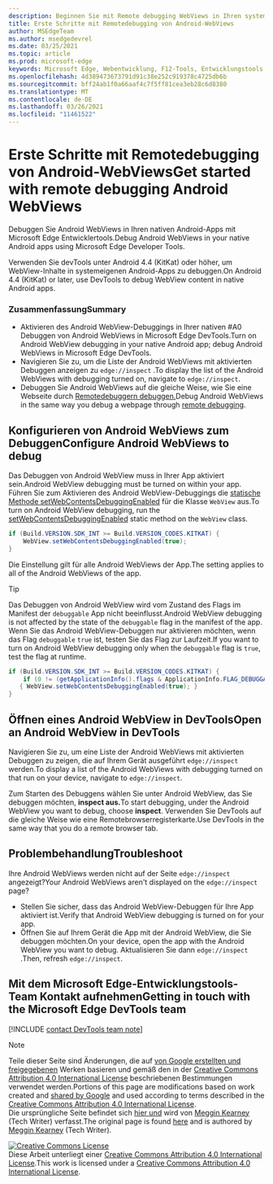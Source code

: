 ```yaml
---
description: Beginnen Sie mit Remote debugging WebViews in Ihren systemeigenen Android-Apps mithilfe Microsoft Edge Entwicklertools.
title: Erste Schritte mit Remotedebugging von Android-WebViews
author: MSEdgeTeam
ms.author: msedgedevrel
ms.date: 03/25/2021
ms.topic: article
ms.prod: microsoft-edge
keywords: Microsoft Edge, Webentwicklung, F12-Tools, Entwicklungstools
ms.openlocfilehash: 4d389473673791d91c38e252c919378c4725db6b
ms.sourcegitcommit: bff24ab1f0a66aaf4c7f5ff81cea3eb28c6d8380
ms.translationtype: MT
ms.contentlocale: de-DE
ms.lasthandoff: 03/26/2021
ms.locfileid: "11461522"
---
```

<!-- Copyright Meggin Kearney 

   Licensed under the Apache License, Version 2.0 (the "License");
   you may not use this file except in compliance with the License.
   You may obtain a copy of the License at

       http://www.apache.org/licenses/LICENSE-2.0

   Unless required by applicable law or agreed to in writing, software
   distributed under the License is distributed on an "AS IS" BASIS,
   WITHOUT WARRANTIES OR CONDITIONS OF ANY KIND, either express or implied.
   See the License for the specific language governing permissions and
   limitations under the License.  -->  
# <a name="get-started-with-remote-debugging-android-webviews"></a><span data-ttu-id="675e3-104">Erste Schritte mit Remotedebugging von Android-WebViews</span><span class="sxs-lookup"><span data-stu-id="675e3-104">Get started with remote debugging Android WebViews</span></span>  

<span data-ttu-id="675e3-105">Debuggen Sie Android WebViews in Ihren nativen Android-Apps mit Microsoft Edge Entwicklertools.</span><span class="sxs-lookup"><span data-stu-id="675e3-105">Debug Android WebViews in your native Android apps using Microsoft Edge Developer Tools.</span></span>  

<span data-ttu-id="675e3-106">Verwenden Sie devTools unter Android 4.4 \(KitKat\) oder höher, um WebView-Inhalte in systemeigenen Android-Apps zu debuggen.</span><span class="sxs-lookup"><span data-stu-id="675e3-106">On Android 4.4 \(KitKat\) or later, use DevTools to debug WebView content in native Android apps.</span></span>  

### <a name="summary"></a><span data-ttu-id="675e3-107">Zusammenfassung</span><span class="sxs-lookup"><span data-stu-id="675e3-107">Summary</span></span>  

*   <span data-ttu-id="675e3-108">Aktivieren des Android WebView-Debuggings in Ihrer nativen #A0 Debuggen von Android WebViews in Microsoft Edge DevTools.</span><span class="sxs-lookup"><span data-stu-id="675e3-108">Turn on Android WebView debugging in your native Android app; debug Android WebViews in Microsoft Edge DevTools.</span></span>  
*   <span data-ttu-id="675e3-109">Navigieren Sie zu, um die Liste der Android WebViews mit aktivierten Debuggen anzeigen zu `edge://inspect` .</span><span class="sxs-lookup"><span data-stu-id="675e3-109">To display the list of the Android WebViews with debugging turned on, navigate to `edge://inspect`.</span></span>  
*   <span data-ttu-id="675e3-110">Debuggen Sie Android WebViews auf die gleiche Weise, wie Sie eine Webseite durch [Remotedebuggern debuggen.][RemoteDebuggingGettingStarted]</span><span class="sxs-lookup"><span data-stu-id="675e3-110">Debug Android WebViews in the same way you debug a webpage through [remote debugging][RemoteDebuggingGettingStarted].</span></span>  

## <a name="configure-android-webviews-to-debug"></a><span data-ttu-id="675e3-111">Konfigurieren von Android WebViews zum Debuggen</span><span class="sxs-lookup"><span data-stu-id="675e3-111">Configure Android WebViews to debug</span></span>  

<span data-ttu-id="675e3-112">Das Debuggen von Android WebView muss in Ihrer App aktiviert sein.</span><span class="sxs-lookup"><span data-stu-id="675e3-112">Android WebView debugging must be turned on within your app.</span></span>  <span data-ttu-id="675e3-113">Führen Sie zum Aktivieren des Android WebView-Debuggings die [statische Methode setWebContentsDebuggingEnabled][AndroidDeveloperWebViewsSetWebContentsDebuggingEnabled] für die Klasse `WebView` aus.</span><span class="sxs-lookup"><span data-stu-id="675e3-113">To turn on Android WebView debugging, run the [setWebContentsDebuggingEnabled][AndroidDeveloperWebViewsSetWebContentsDebuggingEnabled] static method on the `WebView` class.</span></span>  

```java
if (Build.VERSION.SDK_INT >= Build.VERSION_CODES.KITKAT) {
    WebView.setWebContentsDebuggingEnabled(true);
}
```  

<span data-ttu-id="675e3-114">Die Einstellung gilt für alle Android WebViews der App.</span><span class="sxs-lookup"><span data-stu-id="675e3-114">The setting applies to all of the Android WebViews of the app.</span></span>  

> [!TIP]
> <span data-ttu-id="675e3-115">Das Debuggen von Android WebView wird vom Zustand des Flags im Manifest der `debuggable` App nicht beeinflusst.</span><span class="sxs-lookup"><span data-stu-id="675e3-115">Android WebView debugging is not affected by the state of the `debuggable` flag in the manifest of the app.</span></span>  <span data-ttu-id="675e3-116">Wenn Sie das Android WebView-Debuggen nur aktivieren möchten, wenn das Flag `debuggable` `true` ist, testen Sie das Flag zur Laufzeit.</span><span class="sxs-lookup"><span data-stu-id="675e3-116">If you want to turn on Android WebView debugging only when the `debuggable` flag is `true`, test the flag at runtime.</span></span>  
> 
> ```java
> if (Build.VERSION.SDK_INT >= Build.VERSION_CODES.KITKAT) {
>     if (0 != (getApplicationInfo().flags & ApplicationInfo.FLAG_DEBUGGABLE))
>    { WebView.setWebContentsDebuggingEnabled(true); }
> }
> ```  

## <a name="open-an-android-webview-in-devtools"></a><span data-ttu-id="675e3-117">Öffnen eines Android WebView in DevTools</span><span class="sxs-lookup"><span data-stu-id="675e3-117">Open an Android WebView in DevTools</span></span>  

<span data-ttu-id="675e3-118">Navigieren Sie zu, um eine Liste der Android WebViews mit aktivierten Debuggen zu zeigen, die auf Ihrem Gerät ausgeführt `edge://inspect` werden.</span><span class="sxs-lookup"><span data-stu-id="675e3-118">To display a list of the Android WebViews with debugging turned on that run on your device, navigate to `edge://inspect`.</span></span>  

<span data-ttu-id="675e3-119">Zum Starten des Debuggens wählen Sie unter Android WebView, das Sie debuggen möchten, **inspect aus.**</span><span class="sxs-lookup"><span data-stu-id="675e3-119">To start debugging, under the Android WebView you want to debug, choose **inspect**.</span></span>  <span data-ttu-id="675e3-120">Verwenden Sie DevTools auf die gleiche Weise wie eine Remotebrowserregisterkarte.</span><span class="sxs-lookup"><span data-stu-id="675e3-120">Use DevTools in the same way that you do a remote browser tab.</span></span>  

<!--
:::image type="complex" source=".images/webview-debugging.msft.png" alt-text="Inspecting elements in an Android WebView" lightbox=".images/webview-debugging.msft.png":::
   Inspecting elements in an Android WebView  
:::image-end:::  

The gray graphics listed with the Android WebView represent its size and position relative to the screen of the device.  If your Android WebViews have titles set, the titles are listed as well.  
-->  

## <a name="troubleshoot"></a><span data-ttu-id="675e3-121">Problembehandlung</span><span class="sxs-lookup"><span data-stu-id="675e3-121">Troubleshoot</span></span>  

<span data-ttu-id="675e3-122">Ihre Android WebViews werden nicht auf der Seite `edge://inspect` angezeigt?</span><span class="sxs-lookup"><span data-stu-id="675e3-122">Your Android WebViews aren't displayed on the `edge://inspect` page?</span></span>  

*   <span data-ttu-id="675e3-123">Stellen Sie sicher, dass das Android WebView-Debuggen für Ihre App aktiviert ist.</span><span class="sxs-lookup"><span data-stu-id="675e3-123">Verify that Android WebView debugging is turned on for your app.</span></span>  
*   <span data-ttu-id="675e3-124">Öffnen Sie auf Ihrem Gerät die App mit der Android WebView, die Sie debuggen möchten.</span><span class="sxs-lookup"><span data-stu-id="675e3-124">On your device, open the app with the Android WebView you want to debug.</span></span>  <span data-ttu-id="675e3-125">Aktualisieren Sie dann `edge://inspect` .</span><span class="sxs-lookup"><span data-stu-id="675e3-125">Then, refresh `edge://inspect`.</span></span>  

## <a name="getting-in-touch-with-the-microsoft-edge-devtools-team"></a><span data-ttu-id="675e3-126">Mit dem Microsoft Edge-Entwicklungstools-Team Kontakt aufnehmen</span><span class="sxs-lookup"><span data-stu-id="675e3-126">Getting in touch with the Microsoft Edge DevTools team</span></span>  

[!INCLUDE [contact DevTools team note](../includes/contact-devtools-team-note.md)]  

<!-- links -->  

[RemoteDebuggingGettingStarted]: ./index.md "Erste Schritte remote debugging android devices | Microsoft Docs"  

[AndroidDeveloperWebViewsSetWebContentsDebuggingEnabled]: https://developer.android.com/reference/android/webkit/WebView.html#setWebContentsDebuggingEnabled(boolean) "setWebContentsDebuggingEnabled – WebView | Android-Entwickler"  

> [!NOTE]
> <span data-ttu-id="675e3-129">Teile dieser Seite sind Änderungen, die auf [von Google erstellten und freigegebenen][GoogleSitePolicies] Werken basieren und gemäß den in der [Creative Commons Attribution 4.0 International License][CCA4IL] beschriebenen Bestimmungen verwendet werden.</span><span class="sxs-lookup"><span data-stu-id="675e3-129">Portions of this page are modifications based on work created and [shared by Google][GoogleSitePolicies] and used according to terms described in the [Creative Commons Attribution 4.0 International License][CCA4IL].</span></span>  
> <span data-ttu-id="675e3-130">Die ursprüngliche Seite befindet sich [hier und](https://developers.google.com/web/tools/chrome-devtools/remote-debugging/webviews) wird von [Meggin Kearney][MegginKearney] \(Tech Writer\) verfasst.</span><span class="sxs-lookup"><span data-stu-id="675e3-130">The original page is found [here](https://developers.google.com/web/tools/chrome-devtools/remote-debugging/webviews) and is authored by [Meggin Kearney][MegginKearney] \(Tech Writer\).</span></span>  

[![Creative Commons License][CCby4Image]][CCA4IL]  
<span data-ttu-id="675e3-132">Diese Arbeit unterliegt einer [Creative Commons Attribution 4.0 International License][CCA4IL].</span><span class="sxs-lookup"><span data-stu-id="675e3-132">This work is licensed under a [Creative Commons Attribution 4.0 International License][CCA4IL].</span></span>  

[CCA4IL]: http://creativecommons.org/licenses/by/4.0  
[CCby4Image]: https://i.creativecommons.org/l/by/4.0/88x31.png  
[GoogleSitePolicies]: https://developers.google.com/terms/site-policies  
[KayceBasques]: https://developers.google.com/web/resources/contributors/kaycebasques  
[MegginKearney]: https://developers.google.com/web/resources/contributors/megginkearney  
